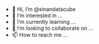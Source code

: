 - 👋 Hi, I’m @sinandatacube
- 👀 I’m interested in ...
- 🌱 I’m currently learning ...
- 💞️ I’m looking to collaborate on ...
- 📫 How to reach me ...

<!---
sinandatacube/sinandatacube is a ✨ special ✨ repository because its `README.md` (this file) appears on your GitHub profile.
You can click the Preview link to take a look at your changes.
--->
